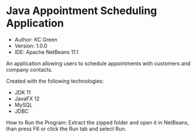 # Java Appointment Scheduling Application

* Author: KC Green
* Version: 1.0.0
* IDE: Apache NetBeans 11.1

An application allowing users to schedule appointments with customers and company contacts.  

Created with the following technologies:
* JDK 11
* JavaFX 12
* MySQL
* JDBC

How to Run the Program: Extract the zipped folder and open it in NetBeans, than press F6 or click the Run tab and select Run.

